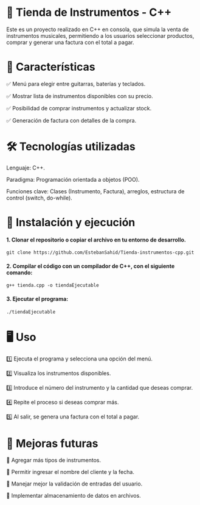 # 🎸 Tienda de Instrumentos - C++
Este es un proyecto realizado en C++ en consola, que simula la venta de instrumentos musicales, permitiendo a los usuarios seleccionar productos, comprar y generar una factura con el total a pagar.

# 🚀 Características
✅ Menú para elegir entre guitarras, baterías y teclados.

✅ Mostrar lista de instrumentos disponibles con su precio.

✅ Posibilidad de comprar instrumentos y actualizar stock.

✅ Generación de factura con detalles de la compra.

# 🛠️ Tecnologías utilizadas
Lenguaje: C++.

Paradigma: Programación orientada a objetos (POO).

Funciones clave: Clases (Instrumento, Factura), arreglos, estructura de control (switch, do-while).

# 📜 Instalación y ejecución
#### 1. Clonar el repositorio o copiar el archivo en tu entorno de desarrollo.

    git clone https://github.com/EstebanSahid/Tienda-instrumentos-cpp.git

#### 2. Compilar el código con un compilador de C++, con el siguiente comando:

    g++ tienda.cpp -o tiendaEjecutable

#### 3. Ejecutar el programa:

    ./tiendaEjecutable

# 🖥️ Uso
1️⃣ Ejecuta el programa y selecciona una opción del menú.

2️⃣ Visualiza los instrumentos disponibles.

3️⃣ Introduce el número del instrumento y la cantidad que deseas comprar.

4️⃣ Repite el proceso si deseas comprar más.

5️⃣ Al salir, se genera una factura con el total a pagar.

# 📌 Mejoras futuras
🔹 Agregar más tipos de instrumentos.

🔹 Permitir ingresar el nombre del cliente y la fecha.

🔹 Manejar mejor la validación de entradas del usuario.

🔹 Implementar almacenamiento de datos en archivos.
